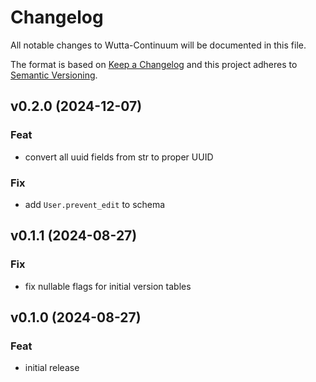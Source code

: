 
# Changelog
All notable changes to Wutta-Continuum will be documented in this file.

The format is based on [Keep a Changelog](http://keepachangelog.com/en/1.0.0/)
and this project adheres to [Semantic Versioning](http://semver.org/spec/v2.0.0.html).

## v0.2.0 (2024-12-07)

### Feat

- convert all uuid fields from str to proper UUID

### Fix

- add `User.prevent_edit` to schema

## v0.1.1 (2024-08-27)

### Fix

- fix nullable flags for initial version tables

## v0.1.0 (2024-08-27)

### Feat

- initial release
